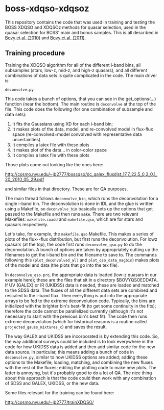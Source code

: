 # boss-xdqso-xdqsoz

This repository contains the code that was used in training and testing the BOSS XDQSO and XDQSOz methods for quasar selection, used in the  quasar selection for BOSS' main and bonus samples. This is all described in [Bovy et al. (2010)](http://adsabs.harvard.edu/abs/2011ApJ...729..141B) and [Bovy et al. (2011)](http://adsabs.harvard.edu/abs/2012ApJ...749...41B).

## Training procedure

Training the XDQSO algorithm for all of the different i-band bins, all subsamples (stars, low-z, mid-z, and high-z quasars), and all different combinations of data sets is quite complicated in the code. The main driver is
```
deconvolve.py
```
This code takes a bunch of options, that you can see in the get_options(...) function (near the bottom). The main routine is ``deconvolve`` at the top of the file. This code does the following (for one combination of subsample and data sets):

1. It fits the Gaussians using XD for each i-band bin;
2. It makes plots of the data, model, and re-convolved model in flux-flux space (re-convolved=model convolved with representative data uncertainties)
3. It compiles a latex file with these plots
4. It makes plot of the data... in color-color space
5. It compiles a latex file with these plots

Those plots come out looking like the ones here:

http://cosmo.nyu.edu/~jb2777/bossqso/dc_galex_fluxdist_17.7_22.5_0.2_0.1_20_2010_05_29.pdf

and similar files in that directory. These are for QA purposes.

The main thread follows ``deconvolve_bin``, which runs the deconvolution for a single i-band bin. The deconvolution is done in IDL and the glue is written using a Makefile, so ``deconvolve_bin`` basically sets up the options that get passed to the Makefile and then runs ``make``. There are two relevant Makefiles: ``makefile.coadd`` and ``makefile.qso``, which are for stars and quasars respectively.

Let's take, for example, the ``makefile.qso`` Makefile. This makes a series of plots of the flux--flux distribution, but first runs the deconvolution. For lowz quasars (at the top), the code first runs ``deconvolve_qso.py`` to do the deconvolution. A bunch of options are taken by appropriately cutting up the filenames to get the i-band bin and the filename to save to. The commands following this (``plot_deconvolved_all`` and ``plot_qso_data_magbin``) makes plots of the model and data (the plots that go into the tex file).

In ``deconvolve_qso.pro``, the appropriate data is loaded (low-z quasars in our example here); these are the files that sit in a directory $BOVYQSOEDDATA. If UV (GALEX) or IR (UKIDSS) data is needed, these are loaded and matched to the SDSS data. The fluxes of all the different data sets are combined and rescaled to the i-band flux. Then everything is put into the appropriate arrays to be fed to the extreme deconvolution code. Typically, the bins are initialized with the brighter bin's best-fit (to get some continuity in the fits); therefore the code cannot be parallelized currently (although it's not necessary to start with the previous bin's best fit). The code then runs extreme deconvolution (which for historical reasons is a routine called ``projected_gauss_mixtures_c``) and saves the result.

The way GALEX and UKIDSS are incorporated is by extending this code. So, the way additional surveys could be included is to look everywhere in the code for how UKIDSS data is added and then add similar code for the new data source. In particular, this means adding a bunch of code in ``deconvolve.py``, similar to how UKIDSS options are added; adding these options to the Makefile; loading, matching, and combining the new fluxes with the rest of the fluxes; editing the plotting code to make new plots. The latter is annoying, but it's probably good to do a lot of QA. The nice thing about this approach is that the code could then work with any combination of SDSS and GALEX, UKIDSS, or the new data. 

Some files relevant for the training can be found here:

http://cosmo.nyu.edu/~jb2777/trainXDQSO/
